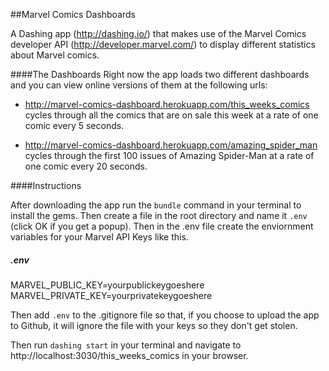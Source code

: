##Marvel Comics Dashboards

A Dashing app (http://dashing.io/) that makes use of the Marvel Comics developer API (http://developer.marvel.com/) to display different statistics about Marvel comics.

####The Dashboards
Right now the app loads two different dashboards and you can view online versions of them at the following urls:

* http://marvel-comics-dashboard.herokuapp.com/this_weeks_comics cycles through all the comics that are on sale this week at a rate of one comic every 5 seconds.

* http://marvel-comics-dashboard.herokuapp.com/amazing_spider_man cycles through the first 100 issues of Amazing Spider-Man at a rate of one comic every 20 seconds.

####Instructions

After downloading the app run the `bundle` command in your terminal to install the gems. Then create a file in the root directory and name it `.env` (click OK if you get a popup). Then in the .env file create the enviornment variables for your Marvel API Keys like this.

##### .env
MARVEL_PUBLIC_KEY=yourpublickeygoeshere<br />
MARVEL_PRIVATE_KEY=yourprivatekeygoeshere

Then add `.env` to the .gitignore file so that, if you choose to upload the app to Github, it will ignore the file with your keys so they don't get stolen.

Then run `dashing start` in your terminal and navigate to http://localhost:3030/this_weeks_comics in your browser.
